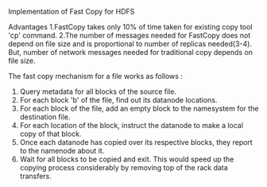 Implementation of Fast Copy for HDFS

Advantages
1.FastCopy takes only 10% of time taken for existing copy tool 'cp' command.
2.The number of messages needed for FastCopy does not depend on file size 
and is proportional to number of replicas needed(3-4). But,
 number of network messages needed for traditional copy depends on file size.

The fast copy mechanism for a file works as
follows :
1) Query metadata for all blocks of the source file.
2) For each block 'b' of the file, find out its datanode locations.
3) For each block of the file, add an empty block to the namesystem for
the destination file.
4) For each location of the block, instruct the datanode to make a local
copy of that block.
5) Once each datanode has copied over its respective blocks, they
report to the namenode about it.
6) Wait for all blocks to be copied and exit.
This would speed up the copying process considerably by removing top of
the rack data transfers.
